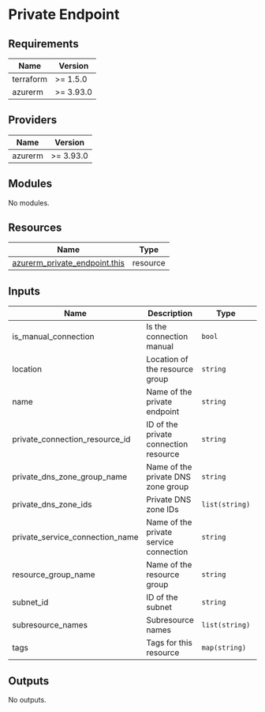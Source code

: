 <!-- BEGIN_TF_DOCS -->
# Private Endpoint

## Requirements

| Name | Version |
|------|---------|
| terraform | >= 1.5.0 |
| azurerm | >= 3.93.0 |

## Providers

| Name | Version |
|------|---------|
| azurerm | >= 3.93.0 |

## Modules

No modules.

## Resources

| Name | Type |
|------|------|
| [azurerm_private_endpoint.this](https://registry.terraform.io/providers/hashicorp/azurerm/latest/docs/resources/private_endpoint) | resource |

## Inputs

| Name | Description | Type | Default | Required |
|------|-------------|------|---------|:--------:|
| is\_manual\_connection | Is the connection manual | `bool` | `false` | no |
| location | Location of the resource group | `string` | n/a | yes |
| name | Name of the private endpoint | `string` | n/a | yes |
| private\_connection\_resource\_id | ID of the private connection resource | `string` | n/a | yes |
| private\_dns\_zone\_group\_name | Name of the private DNS zone group | `string` | `"default"` | no |
| private\_dns\_zone\_ids | Private DNS zone IDs | `list(string)` | `[]` | no |
| private\_service\_connection\_name | Name of the private service connection | `string` | `"private-service-connection"` | no |
| resource\_group\_name | Name of the resource group | `string` | n/a | yes |
| subnet\_id | ID of the subnet | `string` | n/a | yes |
| subresource\_names | Subresource names | `list(string)` | n/a | yes |
| tags | Tags for this resource | `map(string)` | `{}` | no |

## Outputs

No outputs.
<!-- END_TF_DOCS -->